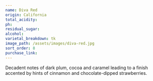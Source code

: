 ```yaml
---
name: Diva Red
origin: California
total_acidity:
ph:
residual_sugar:
alcohol:
varietal_breakdown: tk
image_path: /assets/images/diva-red.jpg
sort_order: 8
purchase_link:
---
```


Decadent notes of dark plum, cocoa and caramel leading to a finish accented by hints of cinnamon and chocolate-dipped strawberries.